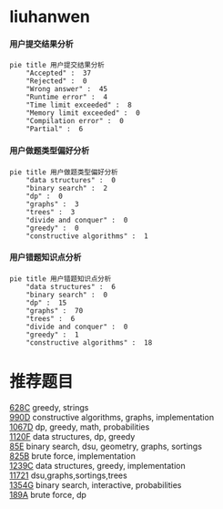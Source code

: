 # liuhanwen

<!-- tabs:start -->



#### **用户提交结果分析**

```mermaid
pie title 用户提交结果分析
    "Accepted" :  37
    "Rejected" :  0
    "Wrong answer" :  45
    "Runtime error" :  4
    "Time limit exceeded" :  8
    "Memory limit exceeded" :  0
    "Compilation error" :  0
    "Partial" :  6
```

#### **用户做题类型偏好分析**

```mermaid
pie title 用户做题类型偏好分析
    "data structures" :  0
    "binary search" :  2
    "dp" :  0
    "graphs" :  3
    "trees" :  3
    "divide and conquer" :  0
    "greedy" :  0
    "constructive algorithms" :  1
```
#### **用户错题知识点分析**

```mermaid
pie title 用户错题知识点分析
    "data structures" :  6
    "binary search" :  0
    "dp" :  15
    "graphs" :  70
    "trees" :  6
    "divide and conquer" :  0
    "greedy" :  1
    "constructive algorithms" :  18
```



<!-- tabs:end -->
# 推荐题目
[628C](https://codeforces.com/contest/628/problem/C)		greedy,
                        strings		  
[990D](https://codeforces.com/contest/990/problem/D)		constructive algorithms,
                        graphs,
                        implementation		  
[1067D](https://codeforces.com/contest/1067/problem/D)		dp,
                        greedy,
                        math,
                        probabilities		  
[1120F](https://codeforces.com/contest/1120/problem/F)		data structures,
                        dp,
                        greedy		  
[85E](https://codeforces.com/contest/85/problem/E)		binary search,
                        dsu,
                        geometry,
                        graphs,
                        sortings		  
[825B](https://codeforces.com/contest/825/problem/B)		brute force,
                        implementation		  
[1239C](https://codeforces.com/contest/1239/problem/C)		data structures,
                        greedy,
                        implementation		  
[11721](https://codeforces.com/contest/1172/problem/1)		dsu,graphs,sortings,trees		  
[1354G](https://codeforces.com/contest/1354/problem/G)		binary search,
                        interactive,
                        probabilities		  
[189A](https://codeforces.com/contest/189/problem/A)		brute force,
                        dp		  
